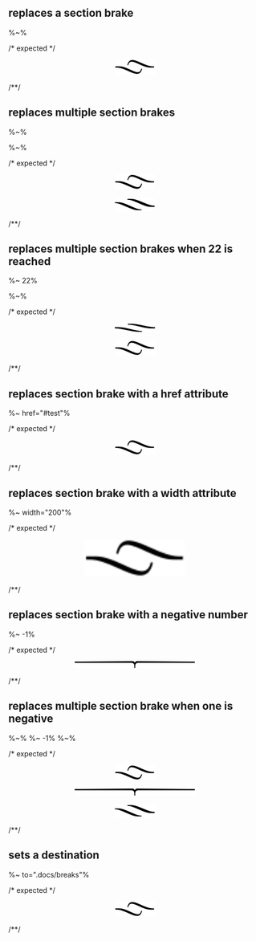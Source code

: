 ## replaces a section brake
%~%

/* expected */
<p align="center"><a href="#table-of-contents">
  <img src="/.documentary/section-breaks/0.svg?sanitize=true">
</a></p>
/**/

## replaces multiple section brakes
%~%

%~%

/* expected */
<p align="center"><a href="#table-of-contents">
  <img src="/.documentary/section-breaks/0.svg?sanitize=true">
</a></p>

<p align="center"><a href="#table-of-contents">
  <img src="/.documentary/section-breaks/1.svg?sanitize=true">
</a></p>
/**/

## replaces multiple section brakes when 22 is reached
%~ 22%

%~%

/* expected */
<p align="center"><a href="#table-of-contents">
  <img src="/.documentary/section-breaks/22.svg?sanitize=true">
</a></p>

<p align="center"><a href="#table-of-contents">
  <img src="/.documentary/section-breaks/0.svg?sanitize=true">
</a></p>
/**/

## replaces section brake with a href attribute
%~ href="#test"%

/* expected */
<p align="center"><a href="#test">
  <img src="/.documentary/section-breaks/0.svg?sanitize=true">
</a></p>
/**/

## replaces section brake with a width attribute
%~ width="200"%

/* expected */
<p align="center"><a href="#table-of-contents">
  <img src="/.documentary/section-breaks/0.svg?sanitize=true" width="200">
</a></p>
/**/

## replaces section brake with a negative number
%~ -1%

/* expected */
<p align="center"><a href="#table-of-contents">
  <img src="/.documentary/section-breaks/-1.svg?sanitize=true">
</a></p>
/**/

## replaces multiple section brake when one is negative
%~%
%~ -1%
%~%

/* expected */
<p align="center"><a href="#table-of-contents">
  <img src="/.documentary/section-breaks/0.svg?sanitize=true">
</a></p>
<p align="center"><a href="#table-of-contents">
  <img src="/.documentary/section-breaks/-1.svg?sanitize=true">
</a></p>
<p align="center"><a href="#table-of-contents">
  <img src="/.documentary/section-breaks/1.svg?sanitize=true">
</a></p>
/**/

## sets a destination
%~ to=".docs/breaks"%

/* expected */
<p align="center"><a href="#table-of-contents">
  <img src="/.docs/breaks/0.svg?sanitize=true">
</a></p>
/**/